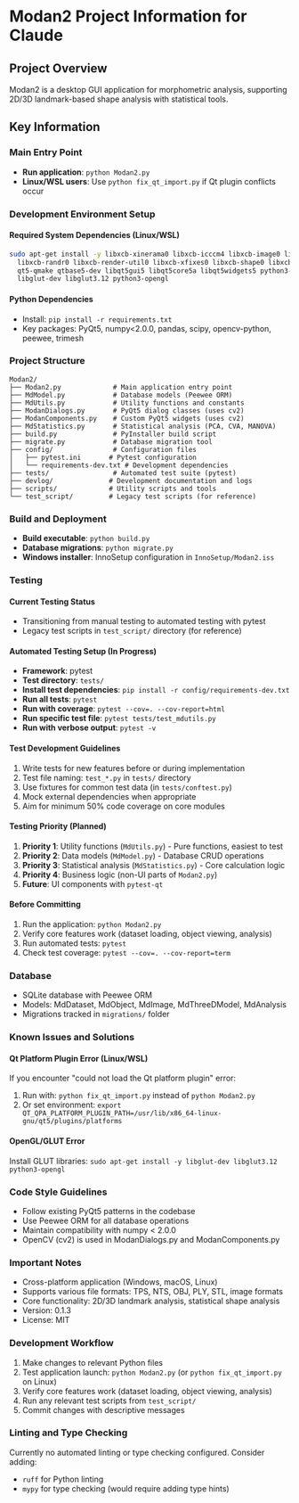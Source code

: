 # Modan2 Project Information for Claude

## Project Overview
Modan2 is a desktop GUI application for morphometric analysis, supporting 2D/3D landmark-based shape analysis with statistical tools.

## Key Information

### Main Entry Point
- **Run application**: `python Modan2.py`
- **Linux/WSL users**: Use `python fix_qt_import.py` if Qt plugin conflicts occur

### Development Environment Setup

#### Required System Dependencies (Linux/WSL)
```bash
sudo apt-get install -y libxcb-xinerama0 libxcb-icccm4 libxcb-image0 libxcb-keysyms1 \
  libxcb-randr0 libxcb-render-util0 libxcb-xfixes0 libxcb-shape0 libxcb-cursor0 \
  qt5-qmake qtbase5-dev libqt5gui5 libqt5core5a libqt5widgets5 python3-pyqt5 \
  libglut-dev libglut3.12 python3-opengl
```

#### Python Dependencies
- Install: `pip install -r requirements.txt`
- Key packages: PyQt5, numpy<2.0.0, pandas, scipy, opencv-python, peewee, trimesh

### Project Structure
```
Modan2/
├── Modan2.py             # Main application entry point
├── MdModel.py            # Database models (Peewee ORM)
├── MdUtils.py            # Utility functions and constants
├── ModanDialogs.py       # PyQt5 dialog classes (uses cv2)
├── ModanComponents.py    # Custom PyQt5 widgets (uses cv2)
├── MdStatistics.py       # Statistical analysis (PCA, CVA, MANOVA)
├── build.py              # PyInstaller build script
├── migrate.py            # Database migration tool
├── config/               # Configuration files
│   ├── pytest.ini       # Pytest configuration
│   └── requirements-dev.txt # Development dependencies
├── tests/                # Automated test suite (pytest)
├── devlog/              # Development documentation and logs
├── scripts/             # Utility scripts and tools
└── test_script/         # Legacy test scripts (for reference)
```

### Build and Deployment
- **Build executable**: `python build.py`
- **Database migrations**: `python migrate.py`
- **Windows installer**: InnoSetup configuration in `InnoSetup/Modan2.iss`

### Testing

#### Current Testing Status
- Transitioning from manual testing to automated testing with pytest
- Legacy test scripts in `test_script/` directory (for reference)

#### Automated Testing Setup (In Progress)
- **Framework**: pytest
- **Test directory**: `tests/`
- **Install test dependencies**: `pip install -r config/requirements-dev.txt`
- **Run all tests**: `pytest`
- **Run with coverage**: `pytest --cov=. --cov-report=html`
- **Run specific test file**: `pytest tests/test_mdutils.py`
- **Run with verbose output**: `pytest -v`

#### Test Development Guidelines
1. Write tests for new features before or during implementation
2. Test file naming: `test_*.py` in `tests/` directory
3. Use fixtures for common test data (in `tests/conftest.py`)
4. Mock external dependencies when appropriate
5. Aim for minimum 50% code coverage on core modules

#### Testing Priority (Planned)
1. **Priority 1**: Utility functions (`MdUtils.py`) - Pure functions, easiest to test
2. **Priority 2**: Data models (`MdModel.py`) - Database CRUD operations
3. **Priority 3**: Statistical analysis (`MdStatistics.py`) - Core calculation logic
4. **Priority 4**: Business logic (non-UI parts of `Modan2.py`)
5. **Future**: UI components with `pytest-qt`

#### Before Committing
1. Run the application: `python Modan2.py`
2. Verify core features work (dataset loading, object viewing, analysis)
3. Run automated tests: `pytest`
4. Check test coverage: `pytest --cov=. --cov-report=term`

### Database
- SQLite database with Peewee ORM
- Models: MdDataset, MdObject, MdImage, MdThreeDModel, MdAnalysis
- Migrations tracked in `migrations/` folder

### Known Issues and Solutions

#### Qt Platform Plugin Error (Linux/WSL)
If you encounter "could not load the Qt platform plugin" error:
1. Run with: `python fix_qt_import.py` instead of `python Modan2.py`
2. Or set environment: `export QT_QPA_PLATFORM_PLUGIN_PATH=/usr/lib/x86_64-linux-gnu/qt5/plugins/platforms`

#### OpenGL/GLUT Error
Install GLUT libraries: `sudo apt-get install -y libglut-dev libglut3.12 python3-opengl`

### Code Style Guidelines
- Follow existing PyQt5 patterns in the codebase
- Use Peewee ORM for all database operations
- Maintain compatibility with numpy < 2.0.0
- OpenCV (cv2) is used in ModanDialogs.py and ModanComponents.py

### Important Notes
- Cross-platform application (Windows, macOS, Linux)
- Supports various file formats: TPS, NTS, OBJ, PLY, STL, image formats
- Core functionality: 2D/3D landmark analysis, statistical shape analysis
- Version: 0.1.3
- License: MIT

### Development Workflow
1. Make changes to relevant Python files
2. Test application launch: `python Modan2.py` (or `python fix_qt_import.py` on Linux)
3. Verify core features work (dataset loading, object viewing, analysis)
4. Run any relevant test scripts from `test_script/`
5. Commit changes with descriptive messages

### Linting and Type Checking
Currently no automated linting or type checking configured. Consider adding:
- `ruff` for Python linting
- `mypy` for type checking (would require adding type hints)